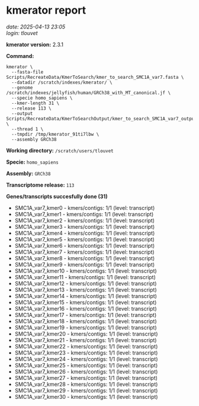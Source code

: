 # kmerator report
*date: 2025-04-13 23:05*  
*login: tlouvet*

**kmerator version:** 2.3.1

**Command:**

```
kmerator \
  --fasta-file Scripts/RecreateData/KmerToSearch/kmer_to_search_SMC1A_var7.fasta \
  --datadir /scratch/indexes/kmerator/ \
  --genome /scratch/indexes/jellyfish/human/GRCh38_with_MT_canonical.jf \
  --specie homo_sapiens \
  --kmer-length 31 \
  --release 113 \
  --output Scripts/RecreateData/KmerToSearchOutput/kmer_to_search_SMC1A_var7_output \
  --thread 1 \
  --tmpdir /tmp/kmerator_91ti7lbw \
  --assembly GRCh38
```

**Working directory:** `/scratch/users/tlouvet`

**Specie:** `homo_sapiens`

**Assembly:** `GRCh38`

**Transcriptome release:** `113`

**Genes/transcripts succesfully done (31)**

- SMC1A_var7_kmer0 - kmers/contigs: 1/1 (level: transcript)
- SMC1A_var7_kmer1 - kmers/contigs: 1/1 (level: transcript)
- SMC1A_var7_kmer2 - kmers/contigs: 1/1 (level: transcript)
- SMC1A_var7_kmer3 - kmers/contigs: 1/1 (level: transcript)
- SMC1A_var7_kmer4 - kmers/contigs: 1/1 (level: transcript)
- SMC1A_var7_kmer5 - kmers/contigs: 1/1 (level: transcript)
- SMC1A_var7_kmer6 - kmers/contigs: 1/1 (level: transcript)
- SMC1A_var7_kmer7 - kmers/contigs: 1/1 (level: transcript)
- SMC1A_var7_kmer8 - kmers/contigs: 1/1 (level: transcript)
- SMC1A_var7_kmer9 - kmers/contigs: 1/1 (level: transcript)
- SMC1A_var7_kmer10 - kmers/contigs: 1/1 (level: transcript)
- SMC1A_var7_kmer11 - kmers/contigs: 1/1 (level: transcript)
- SMC1A_var7_kmer12 - kmers/contigs: 1/1 (level: transcript)
- SMC1A_var7_kmer13 - kmers/contigs: 1/1 (level: transcript)
- SMC1A_var7_kmer14 - kmers/contigs: 1/1 (level: transcript)
- SMC1A_var7_kmer15 - kmers/contigs: 1/1 (level: transcript)
- SMC1A_var7_kmer16 - kmers/contigs: 1/1 (level: transcript)
- SMC1A_var7_kmer17 - kmers/contigs: 1/1 (level: transcript)
- SMC1A_var7_kmer18 - kmers/contigs: 1/1 (level: transcript)
- SMC1A_var7_kmer19 - kmers/contigs: 1/1 (level: transcript)
- SMC1A_var7_kmer20 - kmers/contigs: 1/1 (level: transcript)
- SMC1A_var7_kmer21 - kmers/contigs: 1/1 (level: transcript)
- SMC1A_var7_kmer22 - kmers/contigs: 1/1 (level: transcript)
- SMC1A_var7_kmer23 - kmers/contigs: 1/1 (level: transcript)
- SMC1A_var7_kmer24 - kmers/contigs: 1/1 (level: transcript)
- SMC1A_var7_kmer25 - kmers/contigs: 1/1 (level: transcript)
- SMC1A_var7_kmer26 - kmers/contigs: 1/1 (level: transcript)
- SMC1A_var7_kmer27 - kmers/contigs: 1/1 (level: transcript)
- SMC1A_var7_kmer28 - kmers/contigs: 1/1 (level: transcript)
- SMC1A_var7_kmer29 - kmers/contigs: 1/1 (level: transcript)
- SMC1A_var7_kmer30 - kmers/contigs: 1/1 (level: transcript)
